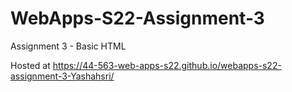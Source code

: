 # WebApps-S22-Assignment-3
Assignment 3 - Basic HTML

Hosted at <https://44-563-web-apps-s22.github.io/webapps-s22-assignment-3-Yashahsri/>

